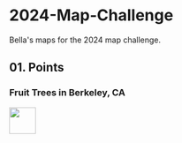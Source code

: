 # 2024-Map-Challenge
Bella's maps for the 2024 map challenge. 


## 01. Points
### Fruit Trees in Berkeley, CA

<img src="https://github.com/favicon.ico](https://github.com/bellamendoza/2024-Map-Challenge/blob/main/01_points/01_points.png" width="48">

